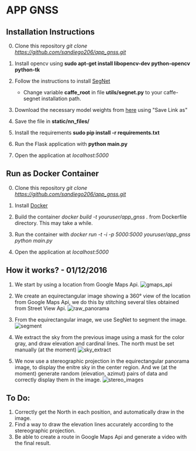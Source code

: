 # APP GNSS

## Installation Instructions

0. Clone this repository *git clone https://github.com/sandiego206/app_gnss.git*

1. Install opencv using **sudo apt-get install libopencv-dev python-opencv python-tk**

2. Follow the instructions to install [SegNet](https://github.com/alexgkendall/caffe-segnet)
    * Change variable **caffe_root** in file **utils/segnet.py** to your caffe-segnet installation path.

3. Download the necessary model weights from [here](http://mi.eng.cam.ac.uk/%7Eagk34/resources/SegNet/segnet_weights_driving_webdemo.caffemodel) using "Save Link as"

4. Save the file in **static/nn_files/**

5. Install the requirements **sudo pip install -r requirements.txt**

6. Run the Flask application with **python main.py**

7. Open the application at *localhost:5000*

## Run as Docker Container

0. Clone this repository *git clone https://github.com/sandiego206/app_gnss.git*

1. Install [Docker](https://docs.docker.com/engine/installation/)

2. Build the container *docker build -t youruser/app_gnss .* from Dockerfile directory. This may take a while.

3. Run the container with *docker run -t -i -p 5000:5000 youruser/app_gnss python main.py*

4. Open the application at *localhost:5000*

## How it works? - 01/12/2016

1. We start by using a location from Google Maps Api.
![gmaps_api](https://raw.githubusercontent.com/sandiego206/app_gnss/master/static/images/readme_images/gmaps_api.jpg)

2. We create an equirectangular image showing a 360° view of the location from Google Maps Api, we do this by stitching several tiles obtained from Street View Api.
![raw_panorama](https://raw.githubusercontent.com/sandiego206/app_gnss/master/static/images/readme_images/pano.jpg)

3. From the equirectangular image, we use SegNet to segment the image.
![segment](https://raw.githubusercontent.com/sandiego206/app_gnss/master/static/images/readme_images/segmented.jpg)

4. We extract the sky from the previous image using a mask for the color gray, and draw elevation and cardinal lines.
   The north must be set manually (at the moment)
![sky_extract](https://raw.githubusercontent.com/sandiego206/app_gnss/master/static/images/readme_images/sky_extract.jpg)

5. We now use a stereographic projection in the equirectangular panorama image, to display the enitre sky in the center region.
   And we (at the moment) generate random (elevation, azimut) pairs of data and correctly display them in the image.
![stereo_images](https://raw.githubusercontent.com/sandiego206/app_gnss/master/static/images/readme_images/stereo_images.jpg)


## To Do:

1. Correctly get the North in each position, and automatically draw in the image.
2. Find a way to draw the elevation lines accurately according to the stereographic projection.
3. Be able to create a route in Google Maps Api and generate a video with the final result.


